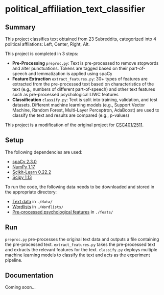 # political_affiliation_text_classifier
 
## Summary

This project classifies text obtained from 23 Subreddits, categorized into 4 political affliations: Left, Center, Right, Alt.

This project is completed in 3 steps:
- <strong>Pre-Processing</strong> `preproc.py`: Text is pre-processed to remove stopwords and alter punctuations. Tokens are tagged based on their part-of-speech and lemmatization is applied using spaCy
- <strong>Feature Extraction</strong> `extract_features.py`: 30+ types of features are extracted from the pre-processed text based on characteristics of the text (e.g., numbers of different part-of-speech) and other text features such as pre-processed psychological LIWC features
- <strong>Classification</strong> `classify.py`: Text is split into training, validation, and test datasets. Different machine learning models (e.g., Support Vector Machine, Random Forest, Multi-Layer Perceptron, AdaBoost) are used to classify the text and results are compared (e.g., p-values)

This project is a modification of the original project for <a href="http://www.cs.toronto.edu/~frank/csc401/">CSC401/2511</a>. 

## Setup
The following dependencies are used:
- <a href="https://spacy.io/">spaCy 2.3.0</a>
- <a href="https://numpy.org/">NumPy 1.17</a>
- <a href="scikit-learn.org">Scikit-Learn 0.22.2</a>
- <a href="scipy.org">Scipy 1.13</a>

To run the code, the following data needs to be downloaded and stored in the appropriate directory:
- <a href="https://drive.google.com/drive/folders/1kiWXg8xyPoQik2goDtIDByh1JvsNj9C8?usp=sharing">Text data</a> in `./data/`
- <a href="https://drive.google.com/drive/folders/1QkxOINiFj-yqlgQp13TZiaEWUSiGqhzp?usp=sharing">Wordlists</a> in `./Wordlists/`
- <a href="https://drive.google.com/drive/folders/1kiWXg8xyPoQik2goDtIDByh1JvsNj9C8?usp=sharing">Pre-processed psychological features</a> in `./feats/`

## Run
`preproc.py` pre-processes the original text data and outputs a file containing the pre-processed text. `extract_features.py` takes the pre-processed text and extracts the relevant features for the text. `classify.py` deploys multiple machine learning models to classify the text and acts as the experiment pipeline.

## Documentation
Coming soon...
